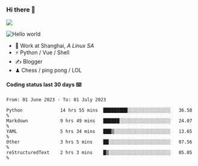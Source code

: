 ### Hi there 👋
![](https://komarev.com/ghpvc/?username=Xuhandsome)


<img src="https://github-readme-stats.vercel.app/api?username=XuHandsome&show_icons=true&theme=merko" alt="Hello world">

<br/>

- 🍻  Work at Shanghai, _A Linux SA_
- ⚡  Python / Vue / Shell
- ✍️  Blogger
- ♟  Chess / ping pong / LOL

#### Coding status last 30 days ⌨️

<!--START_SECTION:waka-->

```text
From: 01 June 2023 - To: 01 July 2023

Python              14 hrs 55 mins  █████████░░░░░░░░░░░░░░░░   36.58 %
Markdown            9 hrs 49 mins   ██████░░░░░░░░░░░░░░░░░░░   24.07 %
YAML                5 hrs 34 mins   ███▒░░░░░░░░░░░░░░░░░░░░░   13.65 %
Other               3 hrs 5 mins    ██░░░░░░░░░░░░░░░░░░░░░░░   07.56 %
reStructuredText    2 hrs 3 mins    █▒░░░░░░░░░░░░░░░░░░░░░░░   05.05 %
```

<!--END_SECTION:waka-->
